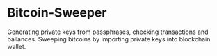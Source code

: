 Bitcoin-Sweeper
===============

Generating private keys from passphrases, checking transactions and ballances. Sweeping bitcoins by importing private keys into blockchain wallet.
